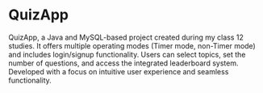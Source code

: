 # QuizApp
QuizApp, a Java and MySQL-based project created during my class 12 studies. It offers multiple operating modes (Timer mode, non-Timer mode) and includes login/signup functionality. Users can select topics, set the number of questions, and access the integrated leaderboard system. Developed with a focus on intuitive user experience and seamless functionality.
